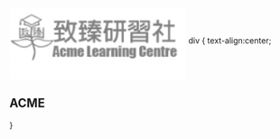 <secction>
<img src="logo/8D3C961C-A464-4076-8F99-F14F56469212.png" align="middle">  
div {
    text-align:center;
    <h2>ACME</font></h2>
}
<section/>
